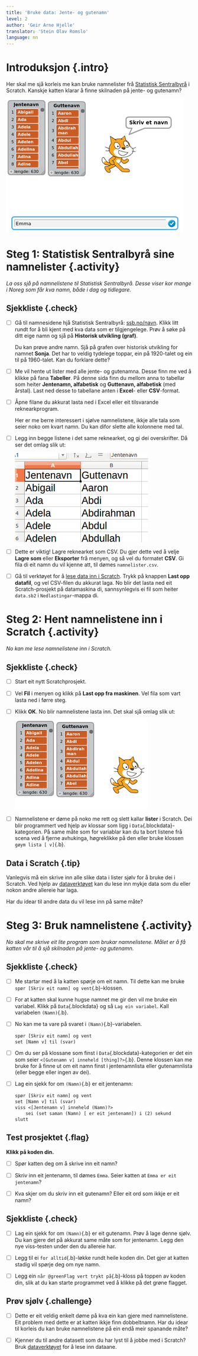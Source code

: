 ```yaml
---
title: 'Bruke data: Jente- og gutenamn'
level: 2
author: 'Geir Arne Hjelle'
translator: 'Stein Olav Romslo'
language: nn
---
```


# Introduksjon {.intro}

Her skal me sjå korleis me kan bruke namnelister frå
[Statistisk Sentralbyrå](http://www.ssb.no/navn) i Scratch. Kanskje katten
klarar å finne skilnaden på jente- og gutenamn?

![Illustrasjon av katten Felix som skil mellom jente- og gutenamn](data_navn.png)

# Steg 1: Statistisk Sentralbyrå sine namnelister {.activity}

*La oss sjå på namnelistene til Statistisk Sentralbyrå. Desse viser kor mange
i Noreg som får kva namn, både i dag og tidlegare.*

## Sjekkliste {.check}

- [ ] Gå til namnesidene hjå Statistisk Sentralbyrå:
  [ssb.no/navn](http://www.ssb.no/navn). Klikk litt rundt for å bli kjent
  med kva data som er tilgjengelege. Prøv å søke på ditt eige namn og sjå på
  **Historisk utvikling (graf)**.

    Du kan prøve andre namn. Sjå på grafen over historisk utvikling for namnet
    **Sonja**. Det har to veldig tydelege toppar, ein på 1920-talet og ein
    til på 1960-talet. Kan du forklare dette?

- [ ] Me vil hente ut lister med alle jente- og gutenamna. Desse finn me ved
  å klikke på fana **Tabeller**. På denne sida finn du mellom anna to tabellar
  som heiter **Jentenamn, alfabetisk** og **Guttenavn, alfabetisk** (med
  årstal). Last ned desse to tabellane anten i **Excel**- eller **CSV**-format.

- [ ] Åpne filane du akkurat lasta ned i Excel eller eit tilsvarande
  reknearkprogram.

    Her er me berre interessert i sjølve namnelistene, ikkje alle tala som
    seier noko om kvart namn. Du kan difor slette alle kolonnene med tal.

- [ ] Legg inn begge listene i det same reknearket, og gi dei overskrifter.
  Då ser det omlag slik ut:

    ![Bilete av rekneark med kolonne for jente- og gutenamn](navnelister_regneark.png)

- [ ] Dette er viktig! Lagre reknearket som CSV. Du gjer dette ved å velje
  **Lagre som** eller **Eksporter** frå menyen, og så vel du formatet **CSV**.
  Gi fila di eit namn du vil kjenne att, til dømes `namnelister.csv`.

- [ ] Gå til verktøyet for å [lese data inn i Scratch](../data/data_nn.html).
  Trykk på knappen **Last opp datafil**, og vel CSV-filen du akkurat laga.
  No blir det lasta ned eit Scratch-prosjekt på datamaskina di, sannsynlegvis
  ei fil som heiter `data.sb2` i `Nedlastingar`-mappa di.

# Steg 2: Hent namnelistene inn i Scratch {.activity}

*No kan me lese namnelistene inn i Scratch.*

## Sjekkliste {.check}

- [ ] Start eit nytt Scratchprosjekt.

- [ ] Vel **Fil** i menyen og klikk på **Last opp fra maskinen**. Vel fila som
  vart lasta ned i førre steg.

- [ ] Klikk **OK**. No blir namnelistene lasta inn. Det skal sjå omlag slik ut:

    ![Bilete av namnelistene i Scratch](navnelister_scratch.png)

- [ ] Namnelistene er døme på noko me rett og slett kallar **lister** i Scratch.
  Dei blir programmert ved hjelp av klossar som ligg i `Data`{.blockdata}-
  kategorien. På same måte som for variablar kan du ta bort listene frå
  scena ved å fjerne avhukinga, høgreklikke på den eller bruke klossen
  `gøym lista [ v]`{.b}.

## Data i Scratch {.tip}

Vanlegvis må ein skrive inn alle slike data i lister sjølv for å bruke dei i
Scratch. Ved hjelp av [dataverktøyet](../data/data_nn.html) kan du lese inn
mykje data som du eller nokon andre allereie har laga.

Har du idear til andre data du vil lese inn på same måte?

# Steg 3: Bruk namnelistene {.activity}

*No skal me skrive eit lite program som brukar namnelistene. Målet er å få
katten vår til å sjå skilnaden på jente- og gutenamn.*

## Sjekkliste {.check}

- [ ] Me startar med å la katten spørje om eit namn. Til dette kan me bruke
  `spør [Skriv eit namn] og vent`{.b}-klossen.

- [ ] For at katten skal kunne hugse namnet me gir den vil me bruke ein
  variabel. Klikk på `Data`{.blockdata} og så `Lag ein variabel`. Kall
  variabelen `(Namn)`{.b}.

- [ ] No kan me ta vare på svaret i `(Namn)`{.b}-variabelen.

  ```blocks
  spør [Skriv eit namn] og vent
  set [Namn v] til (svar)
  ```

- [ ] Om du ser på klossane som finst i `Data`{.blockdata}-kategorien er det
  ein som seier `<[Gutenamn v] inneheld [thing]?>`{.b}. Denne klossen kan
  me bruke for å finne ut om eit namn finst i jentenamnlista eller gutenamnlista
  (eller begge eller ingen av dei).

- [ ] Lag ein sjekk for om `(Namn)`{.b} er eit jentenamn:

  ```blocks
  spør [Skriv eit namn] og vent
  set [Namn v] til (svar)
  viss <[Jentenamn v] inneheld (Namn)?>
      sei (set saman (Namn) [ er eit jentenamn]) i (2) sekund
  slutt
  ```

## Test prosjektet {.flag}

__Klikk på koden din.__

- [ ] Spør katten deg om å skrive inn eit namn?

- [ ] Skriv inn eit jentenamn, til dømes `Emma`. Seier katten at `Emma er eit
  jentenamn`?

- [ ] Kva skjer om du skriv inn eit gutenamn? Eller eit ord som ikkje er
  eit namn?

## Sjekkliste {.check}

- [ ] Lag ein sjekk for om `(Namn)`{.b} er eit gutenamn. Prøv å lage denne
  sjølv. Du kan gjere det på akkurat same måte som for jentenamn. Legg den nye
  viss-testen under den du allereie har.

- [ ] Legg til ei `for alltid`{.b}-løkke rundt heile koden din. Det gjer at
  katten stadig vil spørje deg om nye namn.

- [ ] Legg ein `når @greenFlag vert trykt på`{.b}-kloss på toppen av koden din,
  slik at du kan starte programmet ved å klikke på det grøne flagget.

## Prøv sjølv {.challenge}

- [ ] Dette er eit veldig enkelt døme på kva ein kan gjere med namnelistene.
  Eit problem med dette er at katten ikkje finn dobbeltnamn. Har du idear til
  korleis du kan bruke namnelistene på ein endå meir spanande måte?

- [ ] Kjenner du til andre datasett som du har lyst til å jobbe med i Scratch?
  Bruk [dataverktøyet](../data/data_nn.html) for å lese inn dataane.
